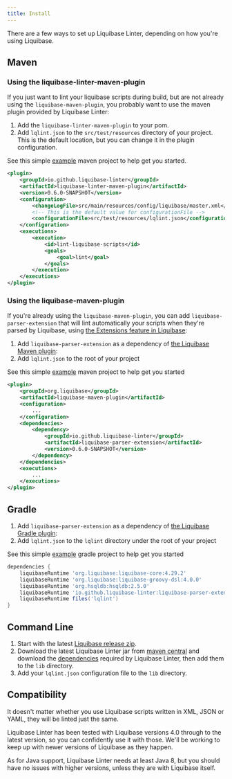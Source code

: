 ```yaml
---
title: Install
---
```


There are a few ways to set up Liquibase Linter, depending on how you're using Liquibase.

## Maven

### Using the liquibase-linter-maven-plugin

If you just want to lint your liquibase scripts during build, but are not already using the `liquibase-maven-plugin`, you probably want to use the maven plugin provided by Liquibase Linter:

1. Add the `liquibase-linter-maven-plugin` to your pom.
2. Add `lqlint.json` to the `src/test/resources` directory of your project. This is the default location, but you can change it in the plugin configuration.
 
See this simple [example](https://github.com/liquibase-linter/liquibase-linter/tree/main/examples/liquibase-linter-maven-plugin) maven project to help get you started.

```xml
<plugin>
    <groupId>io.github.liquibase-linter</groupId>
    <artifactId>liquibase-linter-maven-plugin</artifactId>
    <version>0.6.0-SNAPSHOT</version>
    <configuration>
        <changeLogFile>src/main/resources/config/liquibase/master.xml</changeLogFile>
        <!-- This is the default value for configurationFile -->
        <configurationFile>src/test/resources/lqlint.json</configurationFile>
    </configuration>
    <executions>
        <execution>
            <id>lint-liquibase-scripts</id>
            <goals>
                <goal>lint</goal>
            </goals>
        </execution>
    </executions>
</plugin>
```

### Using the liquibase-maven-plugin

If you're already using the `liquibase-maven-plugin`, you can add `liquibase-parser-extension` that will lint automatically your scripts when they're parsed by Liquibase, using [the Extensions feature in Liquibase](https://contribute.liquibase.com/extensions-integrations/extensions-overview/):

1. Add `liquibase-parser-extension` as a dependency of [the Liquibase Maven plugin](https://docs.liquibase.com/tools-integrations/maven/home.html):
2. Add `lqlint.json` to the root of your project

See this simple [example](https://github.com/liquibase-linter/liquibase-linter/tree/main/examples/liquibase-maven-plugin) maven project to help get you started

```xml
<plugin>
    <groupId>org.liquibase</groupId>
    <artifactId>liquibase-maven-plugin</artifactId>
    <configuration>
        ...
    </configuration>
    <dependencies>
        <dependency>
            <groupId>io.github.liquibase-linter</groupId>
            <artifactId>liquibase-parser-extension</artifactId>
            <version>0.6.0-SNAPSHOT</version>
        </dependency>
    </dependencies>
    <executions>
        ...
    </executions>
</plugin>
```

## Gradle

1. Add `liquibase-parser-extension` as a dependency of [the Liquibase Gradle plugin](https://github.com/liquibase/liquibase-gradle-plugin):
2. Add `lqlint.json` to the `lqlint` directory under the root of your project

See this simple [example](https://github.com/liquibase-linter/liquibase-linter/tree/main/examples/gradle) gradle project to help get you started

```groovy
dependencies {
    liquibaseRuntime 'org.liquibase:liquibase-core:4.29.2'
    liquibaseRuntime 'org.liquibase:liquibase-groovy-dsl:4.0.0'
    liquibaseRuntime 'org.hsqldb:hsqldb:2.5.0'
    liquibaseRuntime 'io.github.liquibase-linter:liquibase-parser-extension:0.6.0-SNAPSHOT'
    liquibaseRuntime files('lqlint')
}
```

## Command Line

1. Start with the latest [Liquibase release zip](https://github.com/liquibase/liquibase/releases/).
2. Download the latest Liquibase Linter jar from [maven central](https://repo1.maven.org/maven2/io/github/liquibase-linter/) and download 
the [dependencies](https://mvnrepository.com/artifact/io.github.liquibase-linter/liquibase-linter) required by Liquibase Linter, then add them to 
the `lib` directory.
3. Add your `lqlint.json` configuration file to the `lib` directory.

## Compatibility

It doesn't matter whether you use Liquibase scripts written in XML, JSON or YAML, they will be linted just the same.

Liquibase Linter has been tested with Liquibase versions 4.0 through to the latest version, so you can confidently use it with those. We'll be working to keep up with newer versions of Liquibase as they happen.

As for Java support, Liquibase Linter needs at least Java 8, but you should have no issues with higher versions, unless they are with Liquibase itself.
